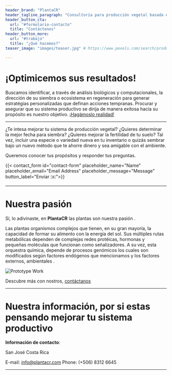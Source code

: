 ```yaml
---
header_brand: "PlantaCR"
header_tagline_paragraph: "Consultoría para producción vegetal basada en fisiología y biología molecular para detección temprana de eventos clave en el desarrollo de las plantas que definen la ruta de la producción hacia una cosecha óptima."
header_button_cta:
  url: "#formulario-contacto"
  title: "Contáctenos"
header_button_more:
  url: "#trabajo"
  title: "¿Qué hacemos?"
teaser_image: "images/teaser.jpg" # https://www.pexels.com/search/product%20testing/

---
```


# ¡Optimicemos sus resultados!

Buscamos identificar, a través de análisis biológicos y computacionales, la dirección de su siembra o ecosistema en regeneración para generar estratégias personalizadas que definan acciones tempranas. Procurar y asegurar que su sistema productivo se dirija de manera exitosa hacia su propósito es nuestro objetivo. [¡Hagámoslo realidad!](#formulario-contacto)

---

¿Te intesa mejorar tu sistema de producción vegetal? ¿Quieres determinar la mejor fecha para siembra? ¿Quieres mejorar la fertilidad de tu suelo? Tal vez, incluir una especie o variedad nueva en tu inventario o quizás sembrar bajo un nuevo método que te ahorre dinero y sea amigable con el ambiente.

Queremos conocer tus propósitos y responder tus preguntas.

{{< contact_form id="contact-form" placeholder_name="Name" placeholder_email="Email Address" placeholder_message="Message" button_label="Enviar ✉️">}}

---

# Nuestra pasión

Sí, lo adivinaste, en **PlantaCR** las plantas son nuestra pasión <!--:seedling: :herb: :deciduous_tree: :cherry_blossom: :tomato: :lemon: :corn: :watermelon:--> .

Las plantas organismos complejos que tienen, en su gran mayoría, la capacidad de formar su alimento con la energía del sol. Sus múltiples rutas metabólicas dependen de complejas redes protéicas, hormonas y pequeñas moléculas que funcionan como señalizadores. A su vez, esta orquestra química, depende de procesos genómicos los cuales son modificados según factores endógenos que mencionamos y los factores externos, ambientales <!--:sunny: :partly_sunny: :cloud: :umbrella: y biológicos :bug: :beetle: :ant: :worm: :microbe:--> .


![Prototype Work](images/prototype.jpg) <!-- https://www.pexels.com/search/product%20testing/ -->

Descubre más con nostros, [contáctanos](#formulario-contacto)

---

# Nuestra información, por si estas pensando mejorar tu sistema productivo

**Información de contacto**:

San José
Costa Rica

E-mail: info@plantacr.com
Phone: (+506) 8312 6645

---

<!--# Stay in touch

Let's stay in touch. Sign up for our newsletter. Do not worry, we will not bother you with boring details. Expect nice & tight updates about once or twice every 3 months.

{{< newsletter_sign_up id="newsletter-sign-up-form" placeholder_email="Your Email" button_label="Sign up">}}-->
